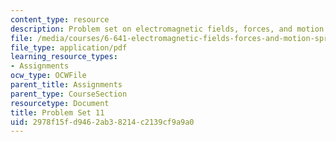 ```yaml
---
content_type: resource
description: Problem set on electromagnetic fields, forces, and motion.
file: /media/courses/6-641-electromagnetic-fields-forces-and-motion-spring-2005/2978f15fd9462ab38214c2139cf9a9a0_ps11sp05.pdf
file_type: application/pdf
learning_resource_types:
- Assignments
ocw_type: OCWFile
parent_title: Assignments
parent_type: CourseSection
resourcetype: Document
title: Problem Set 11
uid: 2978f15f-d946-2ab3-8214-c2139cf9a9a0
---
```

